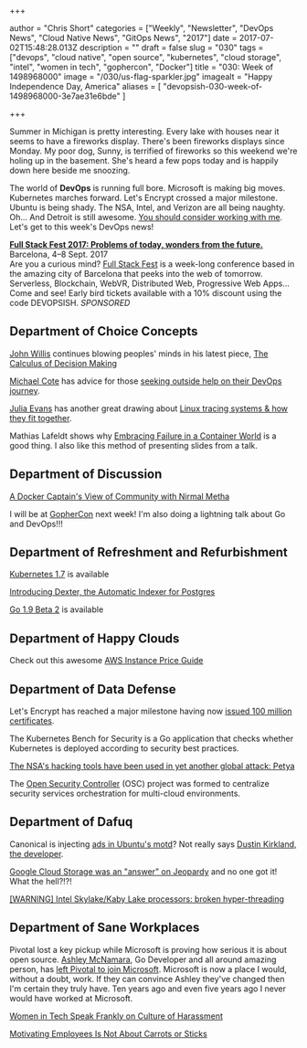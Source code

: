 +++

author = "Chris Short"
categories = ["Weekly", "Newsletter", "DevOps News", "Cloud Native News", "GitOps News", "2017"]
date = 2017-07-02T15:48:28.013Z
description = ""
draft = false
slug = "030"
tags = ["devops", "cloud native", "open source", "kubernetes", "cloud storage", "intel", "women in tech", "gophercon", "Docker"]
title = "030: Week of 1498968000"
image = "/030/us-flag-sparkler.jpg"
imagealt = "Happy Independence Day, America"
aliases = [
    "devopsish-030-week-of-1498968000-3e7ae31e6bde"
]

+++

Summer in Michigan is pretty interesting. Every lake with houses near it seems to have a fireworks display. There's been fireworks displays since Monday. My poor dog, Sunny, is terrified of fireworks so this weekend we're holing up in the basement. She's heard a few pops today and is happily down here beside me snoozing.

The world of **DevOps** is running full bore. Microsoft is making big moves. Kubernetes marches forward. Let's Encrypt crossed a major milestone. Ubuntu is being shady. The NSA, Intel, and Verizon are all being naughty. Oh... And Detroit is still awesome. [You should consider working with me](http://app.jobvite.com/m?3ru8KiwA). Let's get to this week's DevOps news!

[**Full Stack Fest 2017: Problems of today, wonders from the future.**](https://2017.fullstackfest.com)  
Barcelona, 4–8 Sept. 2017  
Are you a curious mind? [Full Stack Fest](https://2017.fullstackfest.com) is a week-long conference based in the amazing city of Barcelona that peeks into the web of tomorrow. Serverless, Blockchain, WebVR, Distributed Web, Progressive Web Apps... Come and see! Early bird tickets available with a 10% discount using the code DEVOPSISH. *SPONSORED*

## Department of Choice Concepts

[John Willis](https://twitter.com/botchagalupe) continues blowing peoples' minds in his latest piece, [The Calculus of Decision Making](https://medium.com/@johnwillis/the-calculus-of-decision-making-9721df6e5620)

[Michael Cote](https://cote.io/) has advice for those [seeking outside help on their DevOps journey](https://www.theregister.co.uk/2017/06/29/devops_hustlers/?mt=1498875476379).

[Julia Evans](https://jvns.ca/) has another great drawing about [Linux tracing systems & how they fit together](https://twitter.com/b0rk/status/881003937750544384).

Mathias Lafeldt shows why [Embracing Failure in a Container World](https://medium.com/production-ready/embracing-failure-in-a-container-world-217a3cc414c1) is a good thing. I also like this method of presenting slides from a talk.

## Department of Discussion

[A Docker Captain's View of Community with Nirmal Metha](http://geek-whisperers.com/2017/06/a-docker-captains-view-of-community-with-nirmal-mehta-episode-134/)

I will be at [GopherCon](https://gophercon.com/) next week! I'm also doing a lightning talk about Go and DevOps!!!

## Department of Refreshment and Refurbishment

[Kubernetes 1.7](https://github.com/kubernetes/kubernetes/blob/master/CHANGELOG.md/#v170) is available

[Introducing Dexter, the Automatic Indexer for Postgres](https://medium.com/@ankane/introducing-dexter-the-automatic-indexer-for-postgres-5f8fa8b28f27)

[Go 1.9 Beta 2](https://groups.google.com/forum/#!topic/golang-nuts/Cf-NyL2N-jY) is available

## Department of Happy Clouds

Check out this awesome [AWS Instance Price Guide](https://instaguide.io/)

## Department of Data Defense

Let's Encrypt has reached a major milestone having now [issued 100 million certificates](https://letsencrypt.org//2017/06/28/hundred-million-certs.html).

The Kubernetes Bench for Security is a Go application that checks whether Kubernetes is deployed according to security best practices.

[The NSA's hacking tools have been used in yet another global attack: Petya](https://www.washingtonpost.com/world/europe/ukraines-government-key-infrastructure-hit-in-massive-cyberattack/2017/06/27/7d22c7dc-5b40-11e7-9fc6-c7ef4bc58d13_story.html)

The [Open Security Controller](https://www.opensecuritycontroller.org/about/) (OSC) project was formed to centralize security services orchestration for multi-cloud environments.

## Department of Dafuq

Canonical is injecting [ads in Ubuntu's motd](https://twitter.com/astarrb/status/880170781841514496)? Not really says [Dustin Kirkland, the developer](https://bugs.launchpad.net/ubuntu/+source/base-files/+bug/1701068/comments/11).

[Google Cloud Storage was an "answer" on Jeopardy](https://twitter.com/nealmueller/status/880505739655077888) and no one got it! What the hell?!?!

[[WARNING] Intel Skylake/Kaby Lake processors: broken hyper-threading](https://lists.debian.org/debian-devel/2017/06/msg00308.html)

## Department of Sane Workplaces

Pivotal lost a key pickup while Microsoft is proving how serious it is about open source. [Ashley McNamara](https://twitter.com/ashleymcnamara), Go Developer and all around amazing person, has [left Pivotal to join Microsoft](https://medium.com/@ashleymcnamara/the-best-career-advice-ive-received-so-far-is-never-turn-down-an-interview-7586ca5b7ef8). Microsoft is now a place I would, without a doubt, work. If they can convince Ashley they've changed then I'm certain they truly have. Ten years ago and even five years ago I never would have worked at Microsoft.

[Women in Tech Speak Frankly on Culture of Harassment](https://www.nytimes.com/2017/06/30/technology/women-entrepreneurs-speak-out-sexual-harassment.html)

[Motivating Employees Is Not About Carrots or Sticks](https://hbr.org/2017/06/motivating-employees-is-not-about-carrots-or-sticks)
